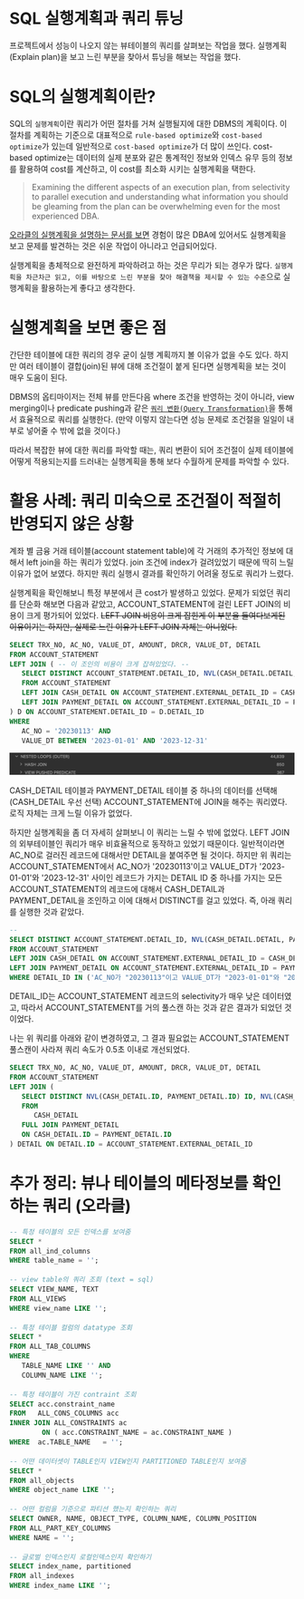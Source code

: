# SQL 실행계획과 쿼리 튜닝

프로젝트에서 성능이 나오지 않는 뷰테이블의 쿼리를 살펴보는 작업을 했다. 실행계획(Explain plan)을 보고 느린 부분을 찾아서 튜닝을 해보는 작업을 했다.

# SQL의 실행계획이란?

SQL의 `실행계획`이란 쿼리가 어떤 절차를 거쳐 실행될지에 대한 DBMS의 계획이다. 이 절차를 계획하는 기준으로 대표적으로 `rule-based optimize`와 `cost-based optimize`가 있는데 일반적으로 `cost-based optimize`가 더 많이 쓰인다. cost-based optimize는 데이터의 실제 분포와 같은 통계적인 정보와 인덱스 유무 등의 정보를 활용하여 cost를 계산하고, 이 cost를 최소화 시키는 실행계획을 택한다.

> Examining the different aspects of an execution plan, from selectivity to parallel execution and
> understanding what information you should be gleaming from the plan can be overwhelming even for
> the most experienced DBA.

[오라클의 실행계획을 설명하는 문서를 보면](https://www.oracle.com/technetwork/database/bi-datawarehousing/oracle-explain-the-explain-0218-4403741.pdf) 경험이 많은 DBA에 있어서도 실행계획을 보고 문제를 발견하는 것은 쉬운 작업이
아니라고 언급되어있다.

실행계획을 총체적으로 완전하게 파악하려고 하는 것은 무리가 되는 경우가 많다. `실행계획을 차근차근 읽고, 이를 바탕으로 느린 부분을 찾아 해결책을 제시할 수 있는 수준`으로 실행계획을 활용하는게 좋다고 생각한다.

# 실행계획을 보면 좋은 점

간단한 테이블에 대한 쿼리의 경우 굳이 실행 계획까지 볼 이유가 없을 수도 있다. 하지만 여러 테이블이 결합(join)된 뷰에 대해 조건절이 붙게 된다면 실행계획을 보는 것이 매우 도움이 된다.

DBMS의 옵티마이저는 전체 뷰를 만든다음 where 조건을 반영하는 것이 아니라, view merging이나 predicate pushing과 같은 [`쿼리 변환(Query Transformation)`](https://docs.oracle.com/en/database/oracle/oracle-database/23/tgsql/query-transformations.html#GUID-B2914447-CD6D-411C-8467-6E10E78F3DE0)을 통해서 효율적으로 쿼리를 실행한다. (만약 이렇지 않는다면 성능 문제로 조건절을 일일이 내부로 넣어줄 수 밖에 없을 것이다.)

따라서 복잡한 뷰에 대한 쿼리를 파악할 때는, 쿼리 변환이 되어 조건절이 실제 테이블에 어떻게 적용되는지를 드러내는 실행계획을 통해 보다 수월하게 문제를 파악할 수 있다.

# 활용 사례: 쿼리 미숙으로 조건절이 적절히 반영되지 않은 상황

계좌 별 금융 거래 테이블(account statement table)에 각 거래의 추가적인 정보에 대해서 left join을 하는 쿼리가 있었다. join 조건에 index가 걸려있었기 때문에 딱히 느릴 이유가 없어 보였다. 하지만 쿼리 실행시 결과를 확인하기 어려울 정도로 쿼리가 느렸다.

실행계획을 확인해보니 특정 부분에서 큰 cost가 발생하고 있었다. 문제가 되었던 쿼리를 단순화 해보면 다음과 같았고, ACCOUNT_STATEMENT에 걸린 LEFT JOIN의 비용이 크게 평가되어 있었다. ~~LEFT JOIN 비용이 크게 잡힌게 이 부분을 들여다보게된 이유이기는 하지만, 실제로 느린 이유가 LEFT JOIN 자체는 아니었다.~~

```sql
SELECT TRX_NO, AC_NO, VALUE_DT, AMOUNT, DRCR, VALUE_DT, DETAIL
FROM ACCOUNT_STATEMENT
LEFT JOIN ( -- 이 조인의 비용이 크게 잡혀있었다. --
   SELECT DISTINCT ACCOUNT_STATEMENT.DETAIL_ID, NVL(CASH_DETAIL.DETAIL, PAYMENT_DETAIL.DETAIL) DETAIL
   FROM ACCOUNT_STATEMENT
   LEFT JOIN CASH_DETAIL ON ACCOUNT_STATEMENT.EXTERNAL_DETAIL_ID = CASH_DETAIL.ID
   LEFT JOIN PAYMENT_DETAIL ON ACCOUNT_STATEMENT.EXTERNAL_DETAIL_ID = PAYMENT_DETAIL.ID
) D ON ACCOUNT_STATEMENT.DETAIL_ID = D.DETAIL_ID
WHERE
   AC_NO = '20230113' AND
   VALUE_DT BETWEEN '2023-01-01' AND '2023-12-31'
```

<div style="text-align: center;">
    <img src="https://raw.githubusercontent.com/habibi03336/case-study/master/2024-01-13-sql-explain-plan/img/explain-cost-example1.png" alt="explain cost" width="600"/>
</div>

CASH_DETAIL 테이블과 PAYMENT_DETAIL 테이블 중 하나의 데이터를 선택해(CASH_DETAIL 우선 선택) ACCOUNT_STATEMENT에 JOIN을 해주는 쿼리였다. 로직 자체는 크게 느릴 이유가 없었다.

하지만 실행계획을 좀 더 자세히 살펴보니 이 쿼리는 느릴 수 밖에 없었다. LEFT JOIN의 외부테이블인 쿼리가 매우 비효율적으로 동작하고 있었기 때문이다. 일반적이라면 AC_NO로 걸러진 레코드에 대해서만 DETAIL을 붙여주면 될 것이다. 하지만 위 쿼리는 ACCOUNT_STATEMENT에서 AC_NO가 '20230113'이고 VALUE_DT가 '2023-01-01'와 '2023-12-31' 사이인 레코드가 가지는 DETAIL ID 중 하나를 가지는 모든 ACCOUNT_STATEMENT의 레코드에 대해서 CASH_DETAIL과 PAYMENT_DETAIL을 조인하고 이에 대해서 DISTINCT를 걸고 있었다. 즉, 아래 쿼리를 실행한 것과 같았다.

```sql
--
SELECT DISTINCT ACCOUNT_STATEMENT.DETAIL_ID, NVL(CASH_DETAIL.DETAIL, PAYMENT_DETAIL.DETAIL) DETAIL
FROM ACCOUNT_STATEMENT
LEFT JOIN CASH_DETAIL ON ACCOUNT_STATEMENT.EXTERNAL_DETAIL_ID = CASH_DETAIL.ID
LEFT JOIN PAYMENT_DETAIL ON ACCOUNT_STATEMENT.EXTERNAL_DETAIL_ID = PAYMENT_DETAIL.ID
WHERE DETAIL_ID IN ('AC_NO가 "20230113"이고 VALUE_DT가 "2023-01-01"와 "2023-12-31" 사이인 레코드가 가지는 DETAIL ID')
```

DETAIL_ID는 ACCOUNT_STATEMENT 레코드의 selectivity가 매우 낮은 데이터였고, 따라서 ACCOUNT_STATEMENT를 거의 풀스캔 하는 것과 같은 결과가 되었던 것이었다.

나는 위 쿼리를 아래와 같이 변경하였고, 그 결과 필요없는 ACCOUNT_STATEMENT 풀스캔이 사라져 쿼리 속도가 0.5초 이내로 개선되었다.

```sql
SELECT TRX_NO, AC_NO, VALUE_DT, AMOUNT, DRCR, VALUE_DT, DETAIL
FROM ACCOUNT_STATEMENT
LEFT JOIN (
   SELECT DISTINCT NVL(CASH_DETAIL.ID, PAYMENT_DETAIL.ID) ID, NVL(CASH_DETAIL.DETAIL, PAYMENT_DETAIL.DETAIL) DETAIL
   FROM
      CASH_DETAIL
   FULL JOIN PAYMENT_DETAIL
   ON CASH_DETAIL.ID = PAYMENT_DETAIL.ID
) DETAIL ON DETAIL.ID = ACCOUNT_STATEMENT.EXTERNAL_DETAIL_ID
```

# 추가 정리: 뷰나 테이블의 메타정보를 확인하는 쿼리 (오라클)

```sql
-- 특정 테이블의 모든 인덱스를 보여줌
SELECT *
FROM all_ind_columns
WHERE table_name = '';

-- view table의 쿼리 조회 (text = sql)
SELECT VIEW_NAME, TEXT
FROM ALL_VIEWS
WHERE view_name LIKE '';

-- 특정 테이블 컬럼의 datatype 조회
SELECT *
FROM ALL_TAB_COLUMNS
WHERE
   TABLE_NAME LIKE '' AND
   COLUMN_NAME LIKE '';

-- 특정 테이블이 가진 contraint 조회
SELECT acc.constraint_name
FROM   ALL_CONS_COLUMNS acc
INNER JOIN ALL_CONSTRAINTS ac
        ON ( acc.CONSTRAINT_NAME = ac.CONSTRAINT_NAME )
WHERE  ac.TABLE_NAME   = '';

-- 어떤 데이터셋이 TABLE인지 VIEW인지 PARTITIONED TABLE인지 보여줌
SELECT *
FROM all_objects
WHERE object_name LIKE '';

-- 어떤 컬럼을 기준으로 파티션 했는지 확인하는 쿼리
SELECT OWNER, NAME, OBJECT_TYPE, COLUMN_NAME, COLUMN_POSITION
FROM ALL_PART_KEY_COLUMNS
WHERE NAME = '';

-- 글로벌 인덱스인지 로컬인덱스인지 확인하기
SELECT index_name, partitioned
FROM all_indexes
WHERE index_name LIKE '';
```
